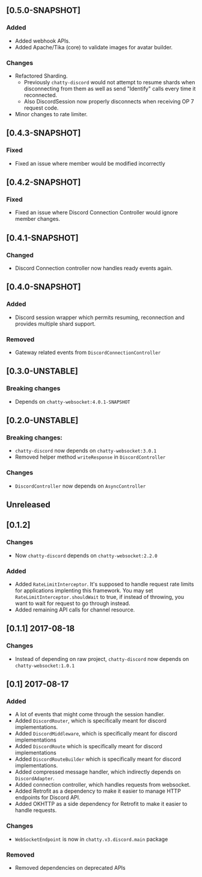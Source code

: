 ## [0.5.0-SNAPSHOT]

### Added

- Added webhook APIs.
- Added Apache/Tika (core) to validate images for avatar builder. 

### Changes

- Refactored Sharding.
  - Previously `chatty-discord` would not attempt to resume shards when disconnecting from them as well as send "Identify"
calls every time it reconnected.
  - Also DiscordSession now properly disconnects when receiving OP 7 request code.
- Minor changes to rate limiter.

## [0.4.3-SNAPSHOT]

### Fixed

- Fixed an issue where member would be modified incorrectly

## [0.4.2-SNAPSHOT]

### Fixed

- Fixed an issue where Discord Connection Controller would ignore member changes.

## [0.4.1-SNAPSHOT]

### Changed

- Discord Connection controller now handles ready events again.

## [0.4.0-SNAPSHOT]

### Added

- Discord session wrapper which permits resuming, reconnection
and provides multiple shard support.

### Removed

- Gateway related events from `DiscordConnectionController`

## [0.3.0-UNSTABLE]

### Breaking changes

- Depends on `chatty-websocket:4.0.1-SNAPSHOT`

## [0.2.0-UNSTABLE]

### Breaking changes:

- `chatty-discord` now depends on `chatty-websocket:3.0.1`
- Removed helper method `writeResponse` in `DiscordController`

### Changes

- `DiscordController` now depends on `AsyncController`

## Unreleased

## [0.1.2]

### Changes

- Now `chatty-discord` depends on `chatty-websocket:2.2.0`

### Added

- Added `RateLimitInterceptor`. It's supposed to handle request rate limits for applications implenting this
framework. You may set `RateLimitInterceptor.shouldWait` to true, if instead of throwing, you want to wait for
request to go through instead. 
- Added remaining API calls for channel resource.


## [0.1.1] 2017-08-18

### Changes

- Instead of depending on raw project, `chatty-discord` now depends on `chatty-websocket:1.0.1`

## [0.1] 2017-08-17

### Added

- A lot of events that might come through the session handler.
- Added `DiscordRouter`, which is specifically meant for discord implementations.
- Added `DiscordMiddleware`, which is specifically meant for discord implementations
- Added `DiscordRoute` which is specifically meant for discord implementations
- Added `DiscordRouteBuilder` which is specifically meant for discord implementations.
- Added compressed message handler, which indirectly depends on `DiscordAdapter`.
- Added connection controller, which handles requests from websocket.
- Added Retrofit as a dependency to make it easier to manage HTTP endpoints for Discord API.
- Added OKHTTP as a side dependency for Retrofit to make it easier to handle requests.

### Changes

- `WebSocketEndpoint` is now in `chatty.v3.discord.main` package

### Removed

- Removed dependencies on deprecated APIs